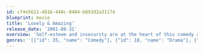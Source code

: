 ```yaml
---
id: cf4e5621-d816-440c-8404-b893d2a31174
blueprint: movie
title: 'Lovely & Amazing'
release_date: '2001-08-31'
overview: 'Self-esteem and insecurity are at the heart of this comedy about the relationship between a mother and her three confused daughters.'
genres: '[{"id": 35, "name": "Comedy"}, {"id": 18, "name": "Drama"}, {"id": 10749, "name": "Romance"}]'
---
```

